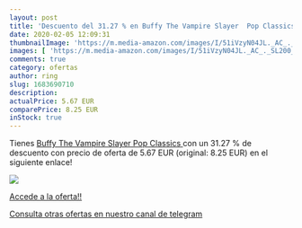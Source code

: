 ```yaml
---
layout: post
title: 'Descuento del 31.27 % en Buffy The Vampire Slayer  Pop Classics '
date: 2020-02-05 12:09:31
thumbnailImage: 'https://m.media-amazon.com/images/I/51iVzyN04JL._AC_._SL200_.jpg'
images: [ 'https://m.media-amazon.com/images/I/51iVzyN04JL._AC_._SL200_.jpg' ]
comments: true
category: ofertas
author: ring
slug: 1683690710
description:
actualPrice: 5.67 EUR
comparePrice: 8.25 EUR
inStock: true
---
```


Tienes [Buffy The Vampire Slayer  Pop Classics ](https://www.amazon.com/dp/1683690710/?tag=redken08-20) con un 31.27 % de descuento con precio de oferta de 5.67 EUR (original: 8.25 EUR) en el siguiente enlace!

[![](https://m.media-amazon.com/images/I/51iVzyN04JL._AC_._SL200_.jpg)](https://www.amazon.com/dp/1683690710/?tag=redken08-20)

[Accede a la oferta!!](https://www.amazon.com/dp/1683690710/?tag=redken08-20)

[Consulta otras ofertas en nuestro canal de telegram](https://t.me/s/ofertas25)

